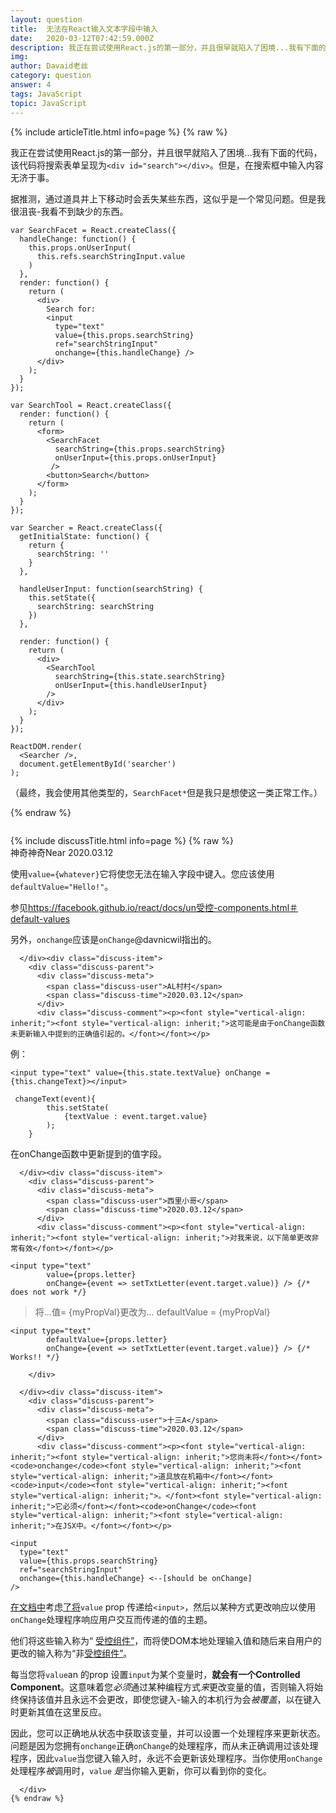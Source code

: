 ```yaml
---
layout: question
title:  无法在React输入文本字段中输入
date:   2020-03-12T07:42:59.000Z
description: 我正在尝试使用React.js的第一部分，并且很早就陷入了困境...我有下面的代码，该代码将搜索表单呈现为<div id="search"></div>。...
img: 
author: Davaid老丝
category: question
answer: 4
tags: JavaScript
topic: JavaScript
---
```

<div class="article-root">
  <div class="article">
    {% include articleTitle.html info=page %}
    {% raw %}
    <div class="article-content"><p><font style="vertical-align: inherit;"><font style="vertical-align: inherit;">我正在尝试使用React.js的第一部分，并且很早就陷入了困境...我有下面的代码，该代码将搜索表单呈现为</font></font><code>&lt;div id="search"&gt;&lt;/div&gt;</code><font style="vertical-align: inherit;"><font style="vertical-align: inherit;">。</font><font style="vertical-align: inherit;">但是，在搜索框中输入内容无济于事。</font></font></p>

<p><font style="vertical-align: inherit;"><font style="vertical-align: inherit;">据推测，通过道具并上下移动时会丢失某些东西，这似乎是一个常见问题。</font><font style="vertical-align: inherit;">但是我很沮丧-我看不到缺少的东西。</font></font></p>

<pre><code>var SearchFacet = React.createClass({<font></font>
  handleChange: function() {<font></font>
    this.props.onUserInput(<font></font>
      this.refs.searchStringInput.value<font></font>
    )<font></font>
  },<font></font>
  render: function() {<font></font>
    return (<font></font>
      &lt;div&gt;<font></font>
        Search for:<font></font>
        &lt;input<font></font>
          type="text"<font></font>
          value={this.props.searchString}<font></font>
          ref="searchStringInput"<font></font>
          onchange={this.handleChange} /&gt;<font></font>
      &lt;/div&gt;<font></font>
    );<font></font>
  }<font></font>
});<font></font>
<font></font>
var SearchTool = React.createClass({<font></font>
  render: function() {<font></font>
    return (<font></font>
      &lt;form&gt;<font></font>
        &lt;SearchFacet <font></font>
          searchString={this.props.searchString}<font></font>
          onUserInput={this.props.onUserInput}<font></font>
         /&gt;<font></font>
        &lt;button&gt;Search&lt;/button&gt;<font></font>
      &lt;/form&gt;<font></font>
    );<font></font>
  }<font></font>
});<font></font>
<font></font>
var Searcher = React.createClass({<font></font>
  getInitialState: function() {<font></font>
    return {<font></font>
      searchString: ''<font></font>
    }<font></font>
  },<font></font>
<font></font>
  handleUserInput: function(searchString) {<font></font>
    this.setState({<font></font>
      searchString: searchString<font></font>
    })<font></font>
  },<font></font>
<font></font>
  render: function() {<font></font>
    return (<font></font>
      &lt;div&gt;<font></font>
        &lt;SearchTool <font></font>
          searchString={this.state.searchString}<font></font>
          onUserInput={this.handleUserInput}<font></font>
        /&gt;<font></font>
      &lt;/div&gt;<font></font>
    );<font></font>
  }<font></font>
});<font></font>
<font></font>
ReactDOM.render(<font></font>
  &lt;Searcher /&gt;,<font></font>
  document.getElementById('searcher')<font></font>
);<font></font>
</code></pre>

<p><font style="vertical-align: inherit;"><font style="vertical-align: inherit;">（最终，我会使用其他类型的，</font></font><code>SearchFacet*</code><font style="vertical-align: inherit;"><font style="vertical-align: inherit;">但是我只是想使这一类正常工作。）</font></font></p></div>
    {% endraw %}
  </div>
  <p style="height: 0;width:0;overflow: hidden;"> 第1077篇《无法在React输入文本字段中输入》来自Winter(https://github.com/aiyld/aiyld.github.io)的站点</p>
  <div class="discuss-wrapper">
    {% include discussTitle.html info=page %}
    {% raw %}
    <div class="discuss-item">
        <div class="discuss-parent">
          <div class="discuss-meta">
            <span class="discuss-user">神奇神奇Near</span>
            <span class="discuss-time">2020.03.12</span>
          </div>
          <div class="discuss-comment"><p><font style="vertical-align: inherit;"><font style="vertical-align: inherit;">使用</font></font><code>value={whatever}</code><font style="vertical-align: inherit;"><font style="vertical-align: inherit;">它将使您无法在输入字段中键入。</font><font style="vertical-align: inherit;">您应该使用</font></font><code>defaultValue="Hello!"</code><font style="vertical-align: inherit;"><font style="vertical-align: inherit;">。</font></font></p>

<p><font style="vertical-align: inherit;"><font style="vertical-align: inherit;">参见</font></font><a href="https://facebook.github.io/react/docs/uncontrolled-components.html#default-values"><font style="vertical-align: inherit;"><font style="vertical-align: inherit;">https://facebook.github.io/react/docs/un受控-components.html＃default-values</font></font></a></p>

<p><font style="vertical-align: inherit;"><font style="vertical-align: inherit;">另外，</font></font><code>onchange</code><font style="vertical-align: inherit;"><font style="vertical-align: inherit;">应该是</font></font><code>onChange</code><font style="vertical-align: inherit;"><font style="vertical-align: inherit;">@davnicwil指出的。</font></font></p></div>
        </div>
        
      </div><div class="discuss-item">
        <div class="discuss-parent">
          <div class="discuss-meta">
            <span class="discuss-user">AL村村</span>
            <span class="discuss-time">2020.03.12</span>
          </div>
          <div class="discuss-comment"><p><font style="vertical-align: inherit;"><font style="vertical-align: inherit;">这可能是由于onChange函数未更新输入中提到的正确值引起的。</font></font></p>

<p><font style="vertical-align: inherit;"><font style="vertical-align: inherit;">例：</font></font></p>

<pre><code>&lt;input type="text" value={this.state.textValue} onChange = {this.changeText}&gt;&lt;/input&gt;<font></font>
<font></font>
 changeText(event){<font></font>
        this.setState(<font></font>
            {textValue : event.target.value}<font></font>
        );<font></font>
    }<font></font>
</code></pre>

<p><font style="vertical-align: inherit;"><font style="vertical-align: inherit;">在onChange函数中更新提到的值字段。</font></font></p></div>
        </div>
        
      </div><div class="discuss-item">
        <div class="discuss-parent">
          <div class="discuss-meta">
            <span class="discuss-user">西里小哥</span>
            <span class="discuss-time">2020.03.12</span>
          </div>
          <div class="discuss-comment"><p><font style="vertical-align: inherit;"><font style="vertical-align: inherit;">对我来说，以下简单更改非常有效</font></font></p>

<pre><code>&lt;input type="text" <font></font>
        value={props.letter} <font></font>
        onChange={event =&gt; setTxtLetter(event.target.value)} /&gt; {/* does not work */}<font></font>
</code></pre>

<blockquote>
  <p><font style="vertical-align: inherit;"><font style="vertical-align: inherit;">将...值= {myPropVal}更改为... defaultValue = {myPropVal}</font></font></p>
</blockquote>

<pre><code>&lt;input type="text" <font></font>
        defaultValue={props.letter} <font></font>
        onChange={event =&gt; setTxtLetter(event.target.value)} /&gt; {/* Works!! */}<font></font>
</code></pre></div>
        </div>
        
      </div><div class="discuss-item">
        <div class="discuss-parent">
          <div class="discuss-meta">
            <span class="discuss-user">十三A</span>
            <span class="discuss-time">2020.03.12</span>
          </div>
          <div class="discuss-comment"><p><font style="vertical-align: inherit;"><font style="vertical-align: inherit;">您尚未将</font></font><code>onchange</code><font style="vertical-align: inherit;"><font style="vertical-align: inherit;">道具放在机箱中</font></font><code>input</code><font style="vertical-align: inherit;"><font style="vertical-align: inherit;">。</font><font style="vertical-align: inherit;">它必须</font></font><code>onChange</code><font style="vertical-align: inherit;"><font style="vertical-align: inherit;">在JSX中。</font></font></p>

<pre><code>&lt;input<font></font>
  type="text"<font></font>
  value={this.props.searchString}<font></font>
  ref="searchStringInput"<font></font>
  onchange={this.handleChange} &lt;--[should be onChange]<font></font>
/&gt;  <font></font>
</code></pre>

<p><font style="vertical-align: inherit;"><a href="https://facebook.github.io/react/docs/forms.html" rel="noreferrer"><font style="vertical-align: inherit;">在文档中</font></a><font style="vertical-align: inherit;">考虑</font><a href="https://facebook.github.io/react/docs/forms.html" rel="noreferrer"><font style="vertical-align: inherit;">了将</font></a></font><code>value</code><font style="vertical-align: inherit;"><font style="vertical-align: inherit;"> prop </font><font style="vertical-align: inherit;">传递</font><font style="vertical-align: inherit;">给</font></font><code>&lt;input&gt;</code><font style="vertical-align: inherit;"><font style="vertical-align: inherit;">，然后以某种方式更改响应以使用</font></font><code>onChange</code><font style="vertical-align: inherit;"><font style="vertical-align: inherit;">处理程序</font><font style="vertical-align: inherit;">响应用户交互而传递的值</font><font style="vertical-align: inherit;">的主题</font><font style="vertical-align: inherit;">。</font></font><a href="https://facebook.github.io/react/docs/forms.html" rel="noreferrer"><font style="vertical-align: inherit;"></font></a><font style="vertical-align: inherit;"></font></p>

<p><font style="vertical-align: inherit;"><font style="vertical-align: inherit;">他们将这些输入称为“ </font></font><a href="https://facebook.github.io/react/docs/forms.html#controlled-components" rel="noreferrer"><font style="vertical-align: inherit;"><font style="vertical-align: inherit;">受控组件”</font></font></a><font style="vertical-align: inherit;"><font style="vertical-align: inherit;">，而将使DOM本地处理输入值和随后来自用户的更改的输入称为“非</font></font><a href="https://reactjs.org/docs/uncontrolled-components.html" rel="noreferrer"><font style="vertical-align: inherit;"><font style="vertical-align: inherit;">受控组件”</font></font></a><font style="vertical-align: inherit;"><font style="vertical-align: inherit;">。</font></font></p>

<p><font style="vertical-align: inherit;"><font style="vertical-align: inherit;">每当您将</font></font><code>value</code><font style="vertical-align: inherit;"><font style="vertical-align: inherit;">an </font><font style="vertical-align: inherit;">的</font><font style="vertical-align: inherit;">prop </font><font style="vertical-align: inherit;">设置</font></font><code>input</code><font style="vertical-align: inherit;"><font style="vertical-align: inherit;">为某个变量时，</font></font><strong><font style="vertical-align: inherit;"><font style="vertical-align: inherit;">就会有一个Controlled Component</font></font></strong><font style="vertical-align: inherit;"><font style="vertical-align: inherit;">。</font><font style="vertical-align: inherit;">这意味着您</font></font><em><font style="vertical-align: inherit;"><font style="vertical-align: inherit;">必须</font></font></em><font style="vertical-align: inherit;"><font style="vertical-align: inherit;">通过某种编程方式</font><em><font style="vertical-align: inherit;">来</font></em><font style="vertical-align: inherit;">更改变量的值，否则输入将始终保持该值并且永远不会更改，即使您键入-输入的本机行为会</font></font><em><font style="vertical-align: inherit;"><font style="vertical-align: inherit;">被覆盖</font></font></em><font style="vertical-align: inherit;"><font style="vertical-align: inherit;">，以在键入时更新其值</font><font style="vertical-align: inherit;">在这里反应。</font></font></p>

<p><font style="vertical-align: inherit;"><font style="vertical-align: inherit;">因此，您可以正确地从状态中获取该变量，并可以设置一个处理程序来更新状态。</font><font style="vertical-align: inherit;">问题是因为您拥有</font></font><code>onchange</code><font style="vertical-align: inherit;"><font style="vertical-align: inherit;">正确</font></font><code>onChange</code><font style="vertical-align: inherit;"><font style="vertical-align: inherit;">的处理程序，而从未</font><font style="vertical-align: inherit;">正确</font><font style="vertical-align: inherit;">调用过该处理程序，因此</font></font><code>value</code><font style="vertical-align: inherit;"><font style="vertical-align: inherit;">当您键入输入时，永远不会更新</font><font style="vertical-align: inherit;">该处理程序</font><font style="vertical-align: inherit;">。</font><font style="vertical-align: inherit;">当你使用</font></font><code>onChange</code><font style="vertical-align: inherit;"><font style="vertical-align: inherit;">处理程序</font></font><em><font style="vertical-align: inherit;"><font style="vertical-align: inherit;">被</font></font></em><font style="vertical-align: inherit;"><font style="vertical-align: inherit;">调用时，</font></font><code>value</code> <em><font style="vertical-align: inherit;"><font style="vertical-align: inherit;">是</font></font></em><font style="vertical-align: inherit;"><font style="vertical-align: inherit;">当你输入更新，你可以看到你的变化。</font></font></p></div>
        </div>
        
      </div>
    {% endraw %}
  </div>
<div>
